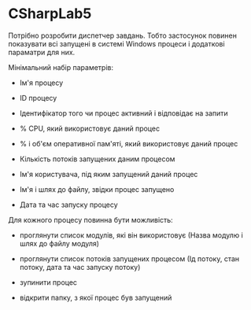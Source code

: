 # CSharpLab5
Потрібно розробити диспетчер завдань. Тобто застосунок повинен показувати всі запущені в системі Windows процеси і додаткові параматри для них.

Мінімальний набір параметрів:

- Ім'я процесу

- ID процесу

- Ідентифікатор того чи процес активний і відповідає на запити

- % CPU, який використовує даний процес

- % і об'єм оперативної пам'яті, який використовує даний процес

- Кількість потоків запущених даним процесом

- Ім'я користувача, під яким запущений даний процес

- Ім'я і шлях до файлу, звідки процес запущено

- Дата та час запуску процесу



Для кожного процесу повинна бути можливість:

- проглянути список модулів, які він використовує (Назва модулю і шлях до файлу модуля)

- проглянути список потоків запущених процесом (Ід потоку, стан потоку, дата та час запуску потоку)

- зупинити процес

- відкрити папку, з якої процес був запущений
